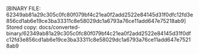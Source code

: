 [BINARY FILE: 62349ab81a29c305c0fc80f079bf4c21ea0f2add2522e84145d31f0dfc12fd3e856cd1ab6e19ce3ba33311c8e58029dc1a6793a76ce11add647e75218ab9]
Stored copy: docs/converted-binary/62349ab81a29c305c0fc80f079bf4c21ea0f2add2522e84145d31f0dfc12fd3e856cd1ab6e19ce3ba33311c8e58029dc1a6793a76ce11add647e75218ab9
